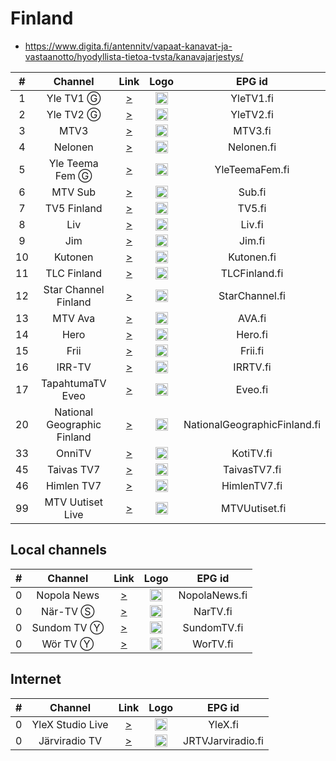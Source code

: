 <h1>Finland</h1>

* https://www.digita.fi/antennitv/vapaat-kanavat-ja-vastaanotto/hyodyllista-tietoa-tvsta/kanavajarjestys/

| #   | Channel        | Link  | Logo | EPG id |
|:---:|:--------------:|:-----:|:----:|:------:|
| 1   | Yle TV1 Ⓖ | [>](https://yletv.akamaized.net/hls/live/622365/yletv1fin/index.m3u8) | <img height="20" src="https://i.imgur.com/6yXZwUL.png"/> | YleTV1.fi |
| 2   | Yle TV2 Ⓖ | [>](https://yletv.akamaized.net/hls/live/622366/yletv2fin/index.m3u8) | <img height="20" src="https://i.imgur.com/4xkc6PL.png"/> | YleTV2.fi |
| 3   | MTV3 | [>](https://live-fi.tvkaista.net/mtv3/live.m3u8?src=freetv) | <img height="20" src="https://i.imgur.com/kNbmc8n.png"/> | MTV3.fi |
| 4   | Nelonen | [>](https://live-fi.tvkaista.net/nelonen/live.m3u8?src=freetv) | <img height="20" src="https://i.imgur.com/BFbCyfY.png"/> | Nelonen.fi |
| 5   | Yle Teema Fem Ⓖ | [>](https://yletv.akamaized.net/hls/live/622367/yletvteemafemfin/index.m3u8) | <img height="20" src="https://i.imgur.com/iDljufz.png"/> | YleTeemaFem.fi |
| 6   | MTV Sub | [>](https://live-fi.tvkaista.net/sub/live.m3u8?src=freetv) | <img height="20" src="https://i.imgur.com/VRCuxQt.png"/> | Sub.fi |
| 7   | TV5 Finland | [>](https://live-fi.tvkaista.net/tv5/live.m3u8?src=freetv) | <img height="20" src="https://i.imgur.com/MoukyGs.png"/> | TV5.fi |
| 8   | Liv | [>](https://live-fi.tvkaista.net/liv/live.m3u8?src=freetv) | <img height="20" src="https://upload.wikimedia.org/wikipedia/commons/0/06/Liv_color_RGB.png"/> | Liv.fi |
| 9   | Jim | [>](https://live-fi.tvkaista.net/jim/live.m3u8?src=freetv) | <img height="20" src="https://upload.wikimedia.org/wikipedia/commons/9/92/Jim_color_RGB.png"/> | Jim.fi |
| 10  | Kutonen | [>](https://live-fi.tvkaista.net/kutonen/live.m3u8?src=freetv) | <img height="20" src="https://i.imgur.com/4giVyxb.png"/> | Kutonen.fi |
| 11  | TLC Finland | [>](https://live-fi.tvkaista.net/tlc/live.m3u8?src=freetv) | <img height="20" src="https://i.imgur.com/0d5hP3A.png"/> | TLCFinland.fi |
| 12  | Star Channel Finland | [>](https://live-fi.tvkaista.net/star-channel/live.m3u8?src=freetv) | <img height="20" src="https://upload.wikimedia.org/wikipedia/commons/thumb/8/89/Star_Channel_2020.svg/640px-Star_Channel_2020.svg.png"/> | StarChannel.fi |
| 13  | MTV Ava | [>](https://live-fi.tvkaista.net/ava/live.m3u8?src=freetv) | <img height="20" src="https://i.imgur.com/rtyJVgB.png"/> | AVA.fi |
| 14  | Hero | [>](https://live-fi.tvkaista.net/hero/live.m3u8?src=freetv) | <img height="20" src="https://upload.wikimedia.org/wikipedia/commons/b/bd/Hero_color_RGB.png"/> | Hero.fi |
| 15  | Frii | [>](https://live-fi.tvkaista.net/frii/live.m3u8?src=freetv) | <img height="20" src="https://i.imgur.com/ljKoG9I.png"/> | Frii.fi |
| 16  | IRR-TV | [>](https://irrtv.digitacdn.net/live/_definst_/irrtv/amlst:irrtv.amlst/playlist.m3u8?organizationId=229401409&suiteItemId=230439940) | <img height="20" src="https://upload.wikimedia.org/wikipedia/fi/9/93/IRR-TV-1.png"/> | IRRTV.fi |
| 17  | TapahtumaTV Eveo | [>](https://live-fi.tvkaista.net/tapahtumatv-eveo/live.m3u8?src=freetv) | <img height="20" src="https://i.imgur.com/sR8nA8w.png"/> | Eveo.fi |
| 20  | National Geographic Finland | [>](https://live-fi.tvkaista.net/national-geographic/live.m3u8?src=freetv) | <img height="20" src="https://upload.wikimedia.org/wikipedia/commons/thumb/f/fc/Natgeologo.svg/512px-Natgeologo.svg.png"/> | NationalGeographicFinland.fi |
| 33  | OnniTV | [>](https://kotitv.digitacdn.net/amlst:kotitv.amlst/playlist.m3u8?organizationId=83459409&suiteItemId=83459780) | <img height="20" src="https://i.imgur.com/HzILf2H.png"/> | KotiTV.fi |
| 45  | Taivas TV7 | [>](https://vod.tv7.fi/tv7-fi/_definst_/smil:tv7-fi.smil/playlist.m3u8) | <img height="20" src="https://i.imgur.com/a4iNVXA.png"/> | TaivasTV7.fi |
| 46  | Himlen TV7 | [>](https://vod.tv7.fi/tv7-se/_definst_/smil:tv7-se.smil/playlist.m3u8) | <img height="20" src="https://i.imgur.com/a4iNVXA.png"/> | HimlenTV7.fi |
| 99  | MTV Uutiset Live | [>](https://live.streaming.a2d.tv/asset/20025962.isml/.m3u8) | <img height="20" src="https://i.imgur.com/IyB6mIb.png"/> | MTVUutiset.fi |

<h2>Local channels</h2>

| #   | Channel        | Link  | Logo | EPG id |
|:---:|:--------------:|:-----:|:----:|:------:|
| 0   | Nopola News | [>](https://virta2.nopolanews.fi:8443/live/smil:Stream1.smil/playlist.m3u8) | <img height="20" src="https://i.imgur.com/gOj8J6O.png"/> | NopolaNews.fi |
| 0   | När-TV Ⓢ | [>](https://streaming.nartv.fi/live/ngrp:NAR_TV.stream_all/playlist.m3u8) | <img height="20" src="https://i.imgur.com/Ht5yePq.png"/> | NarTV.fi |
| 0   | Sundom TV Ⓨ | [>](https://www.youtube.com/@SundomTV/live) | <img height="20" src="https://i.imgur.com/WgwR7nJ.png"/> | SundomTV.fi |
| 0   | Wör TV Ⓨ | [>](https://www.youtube.com/@wor-tvr.f.4461/live) | <img height="20" src="https://i.imgur.com/P9O1jo0.png"/> | WorTV.fi |

<h2>Internet</h2>

| #   | Channel        | Link  | Logo | EPG id |
|:---:|:--------------:|:-----:|:----:|:------:|
| 0   | YleX Studio Live | [>](https://ylestudiolive.akamaized.net/hls/live/2007826/ylestudiolive-YleX/master.m3u8) | <img height="20" src="https://upload.wikimedia.org/wikipedia/commons/thumb/c/cf/YleX.svg/450px-YleX.svg.png"/> | YleX.fi |
| 0   | Järviradio TV | [>](https://streamer.radiotaajuus.fi/memfs/47f113bf-04ea-493b-a9d4-52945fd9db31.m3u8) | <img height="20" src="https://jarviradio.fi/jrtv2/wp-content/uploads/2022/01/jrtv1.jpg"/> | JRTVJarviradio.fi |
